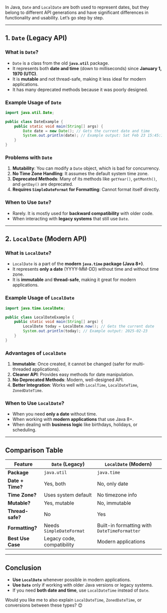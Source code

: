 In Java, `Date` and `LocalDate` are both used to represent dates, but they belong to different API generations and have significant differences in functionality and usability. Let’s go step by step.

---

## **1. `Date` (Legacy API)**
### **What is `Date`?**
- `Date` is a class from the old **`java.util`** package.
- It represents both **date and time** (down to milliseconds) since **January 1, 1970 (UTC)**.
- It is **mutable** and not thread-safe, making it less ideal for modern applications.
- It has many deprecated methods because it was poorly designed.

### **Example Usage of `Date`**
```java
import java.util.Date;

public class DateExample {
    public static void main(String[] args) {
        Date date = new Date(); // Gets the current date and time
        System.out.println(date); // Example output: Sat Feb 23 15:45:10 UTC 2025
    }
}
```

### **Problems with `Date`**
1. **Mutability**: You can modify a `Date` object, which is bad for concurrency.
2. **No Time Zone Handling**: It assumes the default system time zone.
3. **Deprecated Methods**: Many of its methods like `getYear()`, `getMonth()`, and `getDay()` are deprecated.
4. **Requires `SimpleDateFormat` for Formatting**: Cannot format itself directly.

### **When to Use `Date`?**
- Rarely. It is mostly used for **backward compatibility** with older code.
- When interacting with **legacy systems** that still use `Date`.

---

## **2. `LocalDate` (Modern API)**
### **What is `LocalDate`?**
- `LocalDate` is a part of the **modern `java.time` package (Java 8+)**.
- It represents **only a date** (YYYY-MM-DD) without time and without time zone.
- It is **immutable** and **thread-safe**, making it great for modern applications.

### **Example Usage of `LocalDate`**
```java
import java.time.LocalDate;

public class LocalDateExample {
    public static void main(String[] args) {
        LocalDate today = LocalDate.now(); // Gets the current date
        System.out.println(today); // Example output: 2025-02-23
    }
}
```

### **Advantages of `LocalDate`**
1. **Immutable**: Once created, it cannot be changed (safer for multi-threaded applications).
2. **Cleaner API**: Provides easy methods for date manipulation.
3. **No Deprecated Methods**: Modern, well-designed API.
4. **Better Integration**: Works well with `LocalTime`, `LocalDateTime`, `ZonedDateTime`.

### **When to Use `LocalDate`?**
- When you need **only a date** without time.
- When working with **modern applications** that use Java 8+.
- When dealing with **business logic** like birthdays, holidays, or scheduling.

---

## **Comparison Table**
| Feature       | `Date` (Legacy)  | `LocalDate` (Modern) |
|--------------|----------------|---------------------|
| **Package**  | `java.util`     | `java.time`        |
| **Date + Time?** | Yes, both    | No, only date      |
| **Time Zone?** | Uses system default | No timezone info |
| **Mutable?**  | Yes, mutable  | No, immutable |
| **Thread-safe?** | No | Yes |
| **Formatting?** | Needs `SimpleDateFormat` | Built-in formatting with `DateTimeFormatter` |
| **Best Use Case** | Legacy code, compatibility | Modern applications |

---

## **Conclusion**
- **Use `LocalDate`** whenever possible in modern applications.
- **Use `Date`** only if working with older Java versions or legacy systems.
- If you need **both date and time**, use `LocalDateTime` instead of `Date`.

Would you like me to also explain `LocalDateTime`, `ZonedDateTime`, or conversions between these types? 😊
